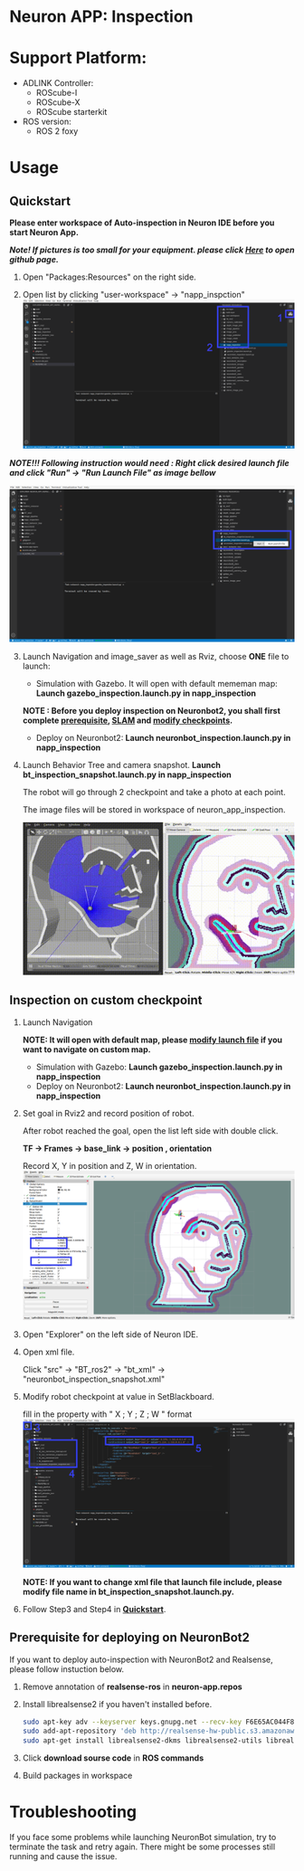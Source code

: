 # Neuron APP: Inspection

# Support Platform:

* ADLINK Controller:
  - ROScube-I
  - ROScube-X
  - ROScube starterkit
* ROS version:
  - ROS 2 foxy

# Usage

## Quickstart

**Please enter workspace of Auto-inspection in Neuron IDE before you start Neuron App.**

***Note! If pictures is too small for your equipment. please click [Here](https://github.com/Adlink-ROS/neuron_app_inspection/blob/master/README.md) to open github page.***

1. Open "Packages:Resources" on the right side.

2. Open list by clicking "user-workspace" -> "napp_inspction"
     ![](readme_resource/click_resource_inspec.png)
     

***NOTE!!! Following instruction would need : Right click desired launch file and click "Run" -> "Run Launch File" as image bellow***

   ![](readme_resource/launch_inspec.png)
     

3. Launch Navigation and image_saver as well as Rviz, choose **ONE**  file to launch: 

    * Simulation with Gazebo. It will open with default mememan map: **Launch gazebo_inspection.launch.py in napp_inspection**
    
    **NOTE : Before you deploy inspection on Neuronbot2, you shall first complete [prerequisite](#Prerequisite-for-deploying-on-NeuronBot2), [SLAM](https://github.com/Adlink-ROS/neuron_app_slam) and [modify checkpoints](#inspection-on-custom-checkpoint).**

    * Deploy on Neuronbot2: **Launch neuronbot_inspection.launch.py in napp_inspection**

4. Launch Behavior Tree and camera snapshot. **Launch bt_inspection_snapshot.launch.py in napp_inspection**

    The robot will go through 2 checkpoint and take a photo at each point.
    
    The image files will be stored in workspace of neuron_app_inspection.
    
    ![](readme_resource/bt_demo.gif)
    
 ## Inspection on custom checkpoint

1. Launch Navigation 

    **NOTE: It will open with default map, please [modify launch file](https://github.com/Adlink-ROS/neuron_app_navigation#navigation-on-custom-map) if you want to navigate on custom map.**
    * Simulation with Gazebo: **Launch gazebo_inspection.launch.py in napp_inspection**
    * Deploy on Neuronbot2: **Launch neuronbot_inspection.launch.py in napp_inspection**

2. Set goal in Rviz2 and record position of robot.

    After robot reached the goal, open the list left side with double click.
   
   **TF -> Frames -> base_link -> position , orientation**
   
   Record X, Y in position and Z, W in orientation.
   ![](readme_resource/inspect_rviz.png)


3. Open "Explorer" on the left side of Neuron IDE.

4. Open xml file.
    
    Click "src" -> "BT_ros2" -> "bt_xml" -> "neuronbot_inspection_snapshot.xml"

    
5. Modify robot checkpoint at value in SetBlackboard.

   fill in the property with " X ; Y ; Z ; W " format
   ![](readme_resource/modify_point.png)

   
   **NOTE: If you want to change xml file that launch file include, please modify file name in bt_inspection_snapshot.launch.py.**
   

6. Follow Step3 and Step4 in **[Quickstart](#Quickstart)**.

## Prerequisite for deploying on NeuronBot2

If you want to deploy auto-inspection with NeuronBot2 and Realsense, please follow instuction below.

1. Remove annotation of **realsense-ros** in **neuron-app.repos**
2. Install librealsense2 if you haven't installed before.

    ```bash
    sudo apt-key adv --keyserver keys.gnupg.net --recv-key F6E65AC044F831AC80A06380C8B3A55A6F3EFCDE || sudo apt-key adv --keyserver hkp://keyserver.ubuntu.com:80 --recv-key F6E65AC044F831AC80A06380C8B3A55A6F3EFCDE
    sudo add-apt-repository 'deb http://realsense-hw-public.s3.amazonaws.com/Debian/apt-repo focal main' -u
    sudo apt-get install librealsense2-dkms librealsense2-utils librealsense2-dev -y
    ````
3. Click **download sourse code** in **ROS commands**
4. Build packages in workspace

# Troubleshooting

If you face some problems while launching NeuronBot simulation, try to terminate the task and retry again.
There might be some processes still running and cause the issue.